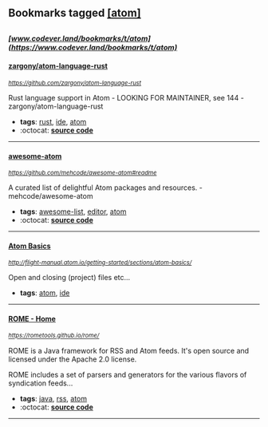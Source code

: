 ## Bookmarks tagged [[atom]](https://www.codever.land/search?q=[atom])

_<sup><sup>[www.codever.land/bookmarks/t/atom](https://www.codever.land/bookmarks/t/atom)</sup></sup>_
---
#### [zargony/atom-language-rust](https://github.com/zargony/atom-language-rust)
_<sup>https://github.com/zargony/atom-language-rust</sup>_

Rust language support in Atom - LOOKING FOR MAINTAINER, see 144 - zargony/atom-language-rust
* **tags**: [rust](../tagged/rust.md), [ide](../tagged/ide.md), [atom](../tagged/atom.md)
* :octocat: **[source code](https://github.com/zargony/atom-language-rust)**
---
#### [awesome-atom](https://github.com/mehcode/awesome-atom#readme)
_<sup>https://github.com/mehcode/awesome-atom#readme</sup>_

A curated list of delightful Atom packages and resources. - mehcode/awesome-atom
* **tags**: [awesome-list](../tagged/awesome-list.md), [editor](../tagged/editor.md), [atom](../tagged/atom.md)
* :octocat: **[source code](https://github.com/mehcode/awesome-atom#readme)**
---
#### [Atom Basics](http://flight-manual.atom.io/getting-started/sections/atom-basics/)
_<sup>http://flight-manual.atom.io/getting-started/sections/atom-basics/</sup>_

Open and closing (project)  files etc...
* **tags**: [atom](../tagged/atom.md), [ide](../tagged/ide.md)
---
#### [ROME - Home](https://rometools.github.io/rome/)
_<sup>https://rometools.github.io/rome/</sup>_

ROME is a Java framework for RSS and Atom feeds. It's open source and licensed under the Apache 2.0 license.

ROME includes a set of parsers and generators for the various flavors of syndication feeds...
* **tags**: [java](../tagged/java.md), [rss](../tagged/rss.md), [atom](../tagged/atom.md)
* :octocat: **[source code](https://github.com/rometools/rome)**
---
